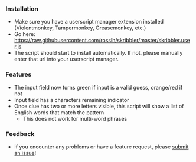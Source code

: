 ### Installation
* Make sure you have a userscript manager extension installed (Violentmonkey, Tampermonkey, Greasemonkey, etc.)
* Go here: https://raw.githubusercontent.com/rosslh/skribbler/master/skribbler.user.js
* The script should start to install automatically. If not, please manually enter that url into your userscript manager.

### Features
* The input field now turns green if input is a valid guess, orange/red if not
* Input field has a characters remaining indicator
* Once clue has two or more letters visible, this script will show a list of English words that match the pattern
    * This does not work for multi-word phrases

### Feedback
* If you encounter any problems or have a feature request, please [submit an issue](https://github.com/rosslh/skribbler/issues/new)!
